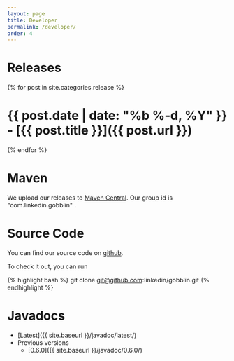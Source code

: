 ```yaml
---
layout: page
title: Developer
permalink: /developer/
order: 4
---
```


# Releases


{% for post in site.categories.release %}

# <span class="post-meta">{{ post.date | date: "%b %-d, %Y" }} - [{{ post.title }}]({{ post.url }})</span>

{% endfor %}

# Maven

We upload our releases to [Maven Central](http://search.maven.org/#search%7Cga%7C1%7Cg%3A%22com.linkedin.gobblin%22). Our group id is "com.linkedin.gobblin" .

# Source Code

You can find our source code on [github](https://github.com/linkedin/gobblin/).

To check it out, you can run

{% highlight bash %}
git clone git@github.com:linkedin/gobblin.git
{% endhighlight %}

# Javadocs

* [Latest]({{ site.baseurl }}/javadoc/latest/)
* Previous versions
  - [0.6.0]({{ site.baseurl }}/javadoc/0.6.0/)